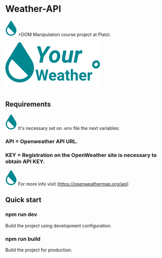 # Weather-API

![icon](/src/assets/images/add.svg) >DOM Manipulation course project at Platzi.

![icon](/src/assets/images/logo.svg)

## Requirements
![icon](/src/assets/images/add.svg) It's necessary set on .env file the next variables:

### API = Openweather API URL.
### KEY = Registration on the OpenWeather site is necessary to obtain API KEY.

![icon](/src/assets/images/add.svg) For more info visit
(https://openweathermap.org/api)

## Quick start

### npm run dev 
Build the project using development configuration.

### npm run build
Build the project for production.
